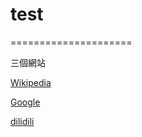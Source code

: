 # test
=====================

三個網站

<a href="https://zh.wikipedia.org/wiki/Wikipedia:%E9%A6%96%E9%A1%B5">Wikipedia</a>

<a href="https://www.google.com.tw/">Google</a>

<a href="http://www.dilidili.com/">dilidili</a>
